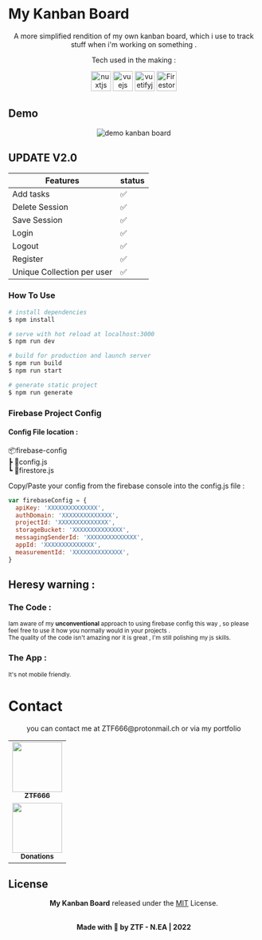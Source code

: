 # My Kanban Board

<div align="center">
A more simplified rendition of my own kanban board, which i use to track stuff when i'm working on something .
 
<p>Tech used in the making :</p>
<img src="https://www.vectorlogo.zone/logos/nuxtjs/nuxtjs-icon.svg" alt="nuxtjs" width="40" height="40"/>
<img src="https://www.vectorlogo.zone/logos/vuejs/vuejs-icon.svg" alt="vuejs" width="40" height="40"/>
<img src="https://external-content.duckduckgo.com/iu/?u=https%3A%2F%2Fseeklogo.com%2Fimages%2FV%2Fvuetify-logo-3BCF73C928-seeklogo.com.png&f=1&nofb=1" alt="vuetifyjs" width="40" height="40"/>
<img src="https://www.vectorlogo.zone/logos/firebase/firebase-icon.svg" alt="Firestore" width="40" height="40"/>
</div>

## Demo

<div align="center">
<img src="kanban.gif" alt="demo kanban board"/>
</div>

## UPDATE V2.0

| Features                   | status |
| -------------------------- | ------ |
| Add tasks                  | ✅     |
| Delete Session             | ✅     |
| Save Session               | ✅     |
| Login                      | ✅     |
| Logout                     | ✅     |
| Register                   | ✅     |
| Unique Collection per user | ✅     |

### How To Use

```bash
# install dependencies
$ npm install

# serve with hot reload at localhost:3000
$ npm run dev

# build for production and launch server
$ npm run build
$ npm run start

# generate static project
$ npm run generate
```

### Firebase Project Config

#### Config File location :

📦firebase-config  
 ┣ 📜config.js  
 ┗ 📜firestore.js

<p>Copy/Paste your config from the firebase console into the config.js file : </p>

```js
var firebaseConfig = {
  apiKey: 'XXXXXXXXXXXXXX',
  authDomain: 'XXXXXXXXXXXXXX',
  projectId: 'XXXXXXXXXXXXXX',
  storageBucket: 'XXXXXXXXXXXXXX',
  messagingSenderId: 'XXXXXXXXXXXXXX',
  appId: 'XXXXXXXXXXXXXX',
  measurementId: 'XXXXXXXXXXXXXX',
}
```

## Heresy warning :

### The Code :

<p><small>
Iam aware of my <strong>unconventional</strong> approach to using firebase config this way , so please feel free to use it how you normally would in your projects .<br>
The quality of the code isn't amazing nor it is great , I'm still polishing my js skills.
</small>
</p>

### The App :

<p><small>
It's not mobile friendly.
</small>
</p>

# Contact

<div align="center">
<p>you can contact me at ZTF666@protonmail.ch or via my portfolio</p>

</div>

<div align="center">

<table>
  <tr>
    <td align="center"><a href="https://ztfportfolio.web.app/" target='_blank'><img src="https://avatars1.githubusercontent.com/u/32502988?v=4" width="100px;" alt=""/><br /><sub><b>ZTF666</b></sub></a></td>
  </tr>
  <tr>
    <td align="center"><a href="https://www.paypal.com/paypalme/ztf666" target='_blank'><img src="https://1000logos.net/wp-content/uploads/2017/05/emblem-Paypal.jpg" width="100px;" alt=""/><br /><sub><b>Donations</b></sub></a></td>
  </tr>
</table>

</div>

## License

<div align="center">

**My Kanban Board**
released under the [MIT](LICENSE) License.
<br><br>

<strong><p>Made with 🖤 by ZTF - N.EA | 2022 </p> </strong>

</div>
